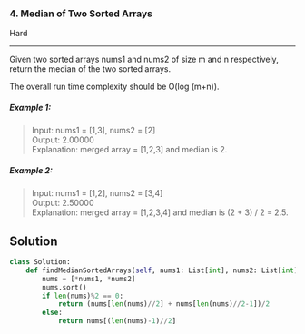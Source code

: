 ### 4. Median of Two Sorted Arrays
Hard

------------

Given two sorted arrays nums1 and nums2 of size m and n respectively, return the median of the two sorted arrays.

The overall run time complexity should be O(log (m+n)).

##### Example 1:

> Input: nums1 = [1,3], nums2 = [2]  
Output: 2.00000  
Explanation: merged array = [1,2,3] and median is 2.

##### Example 2:

> Input: nums1 = [1,2], nums2 = [3,4]  
Output: 2.50000  
Explanation: merged array = [1,2,3,4] and median is (2 + 3) / 2 = 2.5.

## Solution
```python
class Solution:
    def findMedianSortedArrays(self, nums1: List[int], nums2: List[int]) -> float:
        nums = [*nums1, *nums2]
        nums.sort()
        if len(nums)%2 == 0:
            return (nums[len(nums)//2] + nums[len(nums)//2-1])/2
        else:
            return nums[(len(nums)-1)//2]
```